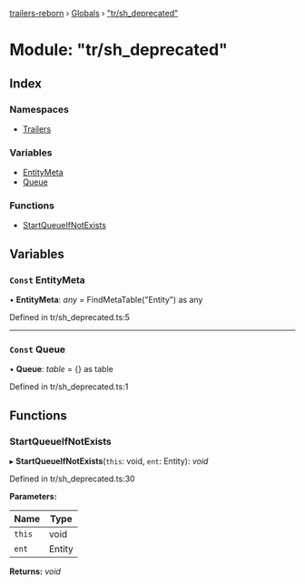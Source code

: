 [trailers-reborn](../README.md) › [Globals](../globals.md) › ["tr/sh_deprecated"](_tr_sh_deprecated_.md)

# Module: "tr/sh_deprecated"

## Index

### Namespaces

* [Trailers](_tr_sh_deprecated_.trailers.md)

### Variables

* [EntityMeta](_tr_sh_deprecated_.md#const-entitymeta)
* [Queue](_tr_sh_deprecated_.md#const-queue)

### Functions

* [StartQueueIfNotExists](_tr_sh_deprecated_.md#startqueueifnotexists)

## Variables

### `Const` EntityMeta

• **EntityMeta**: *any* = FindMetaTable("Entity") as any

Defined in tr/sh_deprecated.ts:5

___

### `Const` Queue

• **Queue**: *table* = {} as table

Defined in tr/sh_deprecated.ts:1

## Functions

###  StartQueueIfNotExists

▸ **StartQueueIfNotExists**(`this`: void, `ent`: Entity): *void*

Defined in tr/sh_deprecated.ts:30

**Parameters:**

Name | Type |
------ | ------ |
`this` | void |
`ent` | Entity |

**Returns:** *void*
